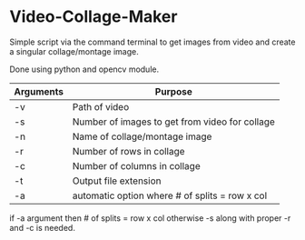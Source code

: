 # Video-Collage-Maker
Simple script via the command terminal to get images from video and create a singular collage/montage image.

Done using python and opencv module.

| Arguments  | Purpose |
| ------------- | ------------- |
| -v  | Path of video  |
| -s  |  Number of images to get from video for collage |
| -n | Name of collage/montage image |
| -r | Number of rows in collage |
| -c | Number of columns in collage |
| -t | Output file extension |
| -a | automatic option where # of splits = row x col |

if -a argument then # of splits = row x col otherwise -s along with proper -r and -c is needed.
